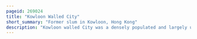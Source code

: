 ```yaml
---
pageid: 269024
title: "Kowloon Walled City"
short_summary: "Former slum in Kowloon, Hong Kong"
description: "Kowloon walled City was a densely populated and largely ungoverned Enclave of China within the Boundaries of Kowloon City british Hong Kong."
---
```

